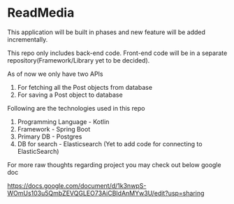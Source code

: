 # ReadMedia

This application will be built in phases and new feature will be added incrementally.

This repo only includes back-end code. Front-end code will be in a separate repository(Framework/Library yet to be decided).

As of now we only have two APIs

1. For fetching all the Post objects from database
2. For saving a Post object to database

Following are the technologies used in this repo
1. Programming Language - Kotlin
2. Framework - Spring Boot
3. Primary DB - Postgres
4. DB for search - Elasticsearch (Yet to add code for connecting to ElasticSearch)



For more raw thoughts regarding project you may check out below google doc

https://docs.google.com/document/d/1k3nwpS-WOmUs103u5QmbZEVQGLEO73AiCBIdAnMYw3U/edit?usp=sharing
